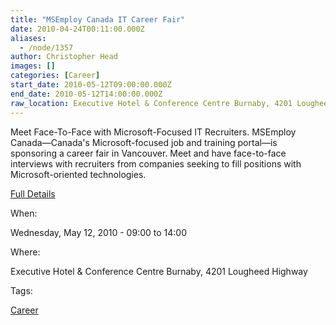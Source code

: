 ```yaml
---
title: "MSEmploy Canada IT Career Fair"
date: 2010-04-24T00:11:00.000Z
aliases:
  - /node/1357
author: Christopher Head
images: []
categories: [Career]
start_date: 2010-05-12T09:00:00.000Z
end_date: 2010-05-12T14:00:00.000Z
raw_location: Executive Hotel & Conference Centre Burnaby, 4201 Lougheed Highway
---
```


Meet Face-To-Face with Microsoft-Focused IT Recruiters. MSEmploy Canada—Canada's Microsoft-focused job and training portal—is sponsoring a career fair in Vancouver. Meet and have face-to-face interviews with recruiters from companies seeking to fill positions with Microsoft-oriented technologies.

[Full Details](http://www.msemploy.ca/EventDetail.aspx?eventID=62)

When: 

Wednesday, May 12, 2010 - 09:00 to 14:00

Where: 

Executive Hotel & Conference Centre Burnaby, 4201 Lougheed Highway

Tags: 

[Career](/career)
